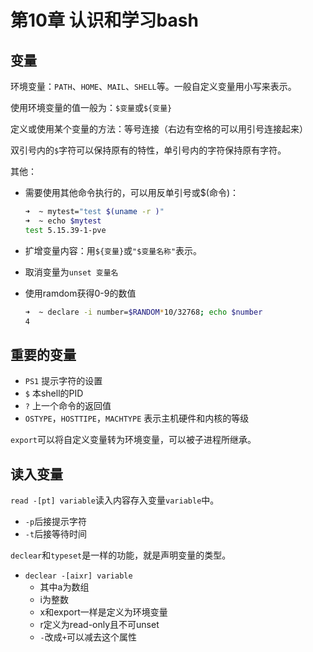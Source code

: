 # 第10章 认识和学习bash

## 变量

环境变量：`PATH`、`HOME`、`MAIL`、`SHELL`等。一般自定义变量用小写来表示。

使用环境变量的值一般为：`$变量`或`${变量}`

定义或使用某个变量的方法：等号连接（右边有空格的可以用引号连接起来）

双引号内的`$`字符可以保持原有的特性，单引号内的字符保持原有字符。

其他：

- 需要使用其他命令执行的，可以用反单引号或$(命令)：
  
  ```bash
  ➜  ~ mytest="test $(uname -r )"
  ➜  ~ echo $mytest
  test 5.15.39-1-pve
  ```

- 扩增变量内容：用`${变量}`或`"$变量名称"`表示。
- 取消变量为`unset 变量名`
- 使用ramdom获得0-9的数值
  
  ```bash
  ➜  ~ declare -i number=$RANDOM*10/32768; echo $number
  4
  ```

## 重要的变量

- `PS1` 提示字符的设置
- `$` 本shell的PID
- `?` 上一个命令的返回值
- `OSTYPE`，`HOSTTIPE`，`MACHTYPE` 表示主机硬件和内核的等级

`export`可以将自定义变量转为环境变量，可以被子进程所继承。

## 读入变量

`read -[pt] variable`读入内容存入变量`variable`中。

- `-p`后接提示字符
- `-t`后接等待时间

`declear`和`typeset`是一样的功能，就是声明变量的类型。

- `declear -[aixr] variable`
  - 其中a为数组
  - i为整数
  - x和export一样是定义为环境变量
  - r定义为read-only且不可unset
  - `-`改成`+`可以减去这个属性
